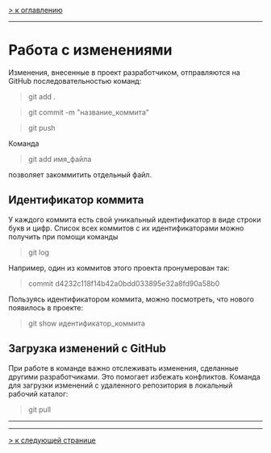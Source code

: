 [> к оглавлению](/readme.md)

___

# Работа с изменениями

Изменения, внесенные в проект разработчиком, отправляются на GitHub последовательностью команд:

> git add .

> git commit -m "название_коммита"

> git push

Команда 

> git add имя_файла

позволяет закоммитить отдельный файл.

## Идентификатор коммита

У каждого коммита есть свой уникальный идентификатор в виде строки букв и цифр. Список всех коммитов с их идентификаторами можно получить при помощи команды

> git log

Например, один из коммитов этого проекта пронумерован так:

> commit d4232c118f14b42a0bdd033895e32a8fd90a58b0

Пользуясь идентификатором коммита, можно посмотреть, что нового появилось в проекте:

> git show идентификатор_коммита

## Загрузка изменений с GitHub

При работе в команде важно отслеживать изменения, сделанные другими разработчиками. Это помогает избежать конфликтов. Команда для загрузки изменений с удаленного репозитория в локальный рабочий каталог:

> git pull


___
___

[> к следующей странице](/branch.md)